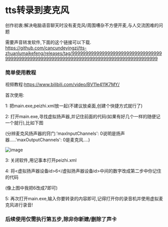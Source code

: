 # tts转录到麦克风
创作初衷:解决电脑语音聊天时没有麦克风/周围嘈杂不方便开麦,与人交流困难的问题

需要声音转发软件,下面的这个链接可以下载.
https://github.com/cancundeyingzi/tts-zhuanlumaikefeng/releases/tag/99999999999999999999999999999999999999999999999999999999999999999999999999999999999999999
### 简单使用教程
视频教程:https://www.bilibili.com/video/BV11e411K7MY/

首次使用:

1: 把main.exe,peizhi.xml放一起(不建议放桌面,创建个快捷方式就行了)

2: 打开main.exe,寻找虚拟扬声器,并记住前面的代码(如果有好几个一样的随便记一个就行),比如下图

(分辨麦克风扬声器的窍门:'maxInputChannels': 0说明是扬声器.....'maxOutputChannels': 0是麦克风....)

![image](https://user-images.githubusercontent.com/73635883/192142590-80a94a28-f07a-4313-9c4c-32f3975ffafa.png)

3: 关闭软件,用记事本打开peizhi.xml

4: 将<虚拟扬声器设备id>6</虚拟扬声器设备id>中间的数字改成第二步中你记住的代码

(像上图中我把6改成7即可)

5: 再次打开main.exe,输入你要转录的内容即可,记得打开你的录音机并使用虚拟麦克风进行录音!


###  后续使用仅需执行第五步,除非你新建/删除了声卡
